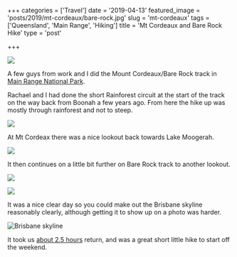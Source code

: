 +++
categories = ['Travel']
date = '2019-04-13'
featured_image = 'posts/2019/mt-cordeaux/bare-rock.jpg'
slug = 'mt-cordeaux'
tags = ['Queensland', 'Main Range', 'Hiking']
title = 'Mt Cordeaux and Bare Rock Hike'
type = 'post'

+++

![](bare-rock.jpg)

A few guys from work and I did the Mount Cordeaux/Bare Rock track
in [Main Range National Park](https://parks.des.qld.gov.au/parks/main-range/about.html#tracks_from_cunninghams_gap).

Rachael and I had done the short Rainforest circuit at the start of the track on the way back from Boonah a few years ago. From here the hike up was mostly through rainforest and not to steep.

![](track.jpg)

At Mt Cordeax there was a nice lookout back towards Lake Moogerah.

![](mt-coreaux.jpg)

It then continues on a little bit further on Bare Rock track to another lookout.

![](bare-rock2.jpg)

![](bare-rock3.jpg)

It was a nice clear day so you could make out the Brisbane skyline reasonably clearly, although getting it to show up on a photo was harder.

![](brisbane-skyline.jpg "Brisbane skyline")

It took us [about 2.5 hours](https://www.strava.com/activities/2285382444) return, and was a great short little hike to start off the weekend.
